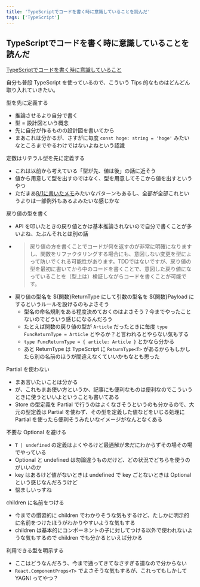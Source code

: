 ```yaml
---
title: 'TypeScriptでコードを書く時に意識していることを読んだ'
tags: ['TypeScript']
---
```


## TypeScriptでコードを書く時に意識していることを読んだ

[TypeScriptでコードを書く時に意識していること](https://zenn.dev/bom_shibuya/articles/8565ba948a1629)

自分も普段 TypeScript を使っているので、こういう Tips 的なものはどんどん取り入れていきたい。

型を先に定義する

- 推論させるより自分で書く
- 型 = 設計図という概念
- 先に自分が作るものの設計図を書いてから
- まあこれは分かるが、さすがに毎度 `const hoge: string = 'hoge'` みたいなところまでやるわけではないよねという認識

定数はリテラル型を先に定義する

- これは以前から考えている「型が先、値は後」の話に近そう
- 値から用意して型を出すのではなく、型を用意してそこから値を出すというやつ
- ただまあ[8/1に書いたメモ](/posts/2022-08-01)みたいなパターンもあるし、全部が全部これというよりは一部例外もあるよみたいな感じかな

戻り値の型を書く

- API を叩いたときの戻り値とかは基本推論されないので自分で書くことが多いよね、たぶんそれとは別の話
- > 戻り値の方を書くことでコードが何を返すのが非常に明確になりますし、関数をリファクタリングする場合にも、意図しない変更を型によって防いでくれる可能性があります。TDDではないですが、戻り値の型を最初に書いてから中のコードを書くことで、意図した戻り値になっていることを（型上は）検証しながらコードを書くことが可能です。
- 戻り値の型名を ${関数}ReturnType にして引数の型名を ${関数}Payload にするというルールを設けるのもよさそう
  - 型名の命名規則をある程度決めておくのはよさそう？今までやったことないのでどういう感じになるんだろう
  - たとえば関数の戻り値の型が `Article` だったときに毎度 `type FuncReturnType = Article` とやるか？と言われるとやらない気もする
  - `type FuncReturnType = { article: Article }` とかなら分かる
  - あと ReturnType は TypeScript に `ReturnType<T>` があるからもしかしたら別の名前のほうが間違えなくていいかもなとも思った

Partial を使わない

- まあ言いたいことは分かる
- が、これもまあ使い方というか、記事にも便利なものは便利なのでこういうときに使うといいよということも書いてある
- Store の型定義を Partial で行うのはよくなさそうというのも分かるので、大元の型定義は Partial を使わず、その型を定義した値などをいじる処理に Partial を使ったら便利そうみたいなイメージがなんとなくある

不要な Optional を避ける

- `T | undefined` の定義はよくやるけど最適解が未だにわからずその場その場でやっている
- Optional と undefined は勿論違うものだけど、どの状況でどちらを使うのがいいのか
- key はあるけど値がないときは undefined で key ごとないときは Optional という感じなんだろうけど
- 悩ましいっすね

children に名前をつける

- 今までの慣習的に children でわかりそうな気もするけど、たしかに明示的に名前をつけたほうがわかりやすいような気もする
- children は基本的にコンポーネントの子に対してつける以外で使われないような気もするので children でも分かるといえば分かる

利用できる型を明示する

- ここはどうなんだろう、今まで通ってきてなさすぎる道なので分からない
- `React.ComponentProps<T>` でよさそうな気もするが、これってもしかして YAGNI ってやつ？
